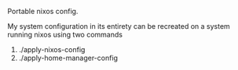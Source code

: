 Portable nixos config.

My system configuration in its entirety can be recreated on a system running nixos using two commands
1. ./apply-nixos-config
2. ./apply-home-manager-config 
